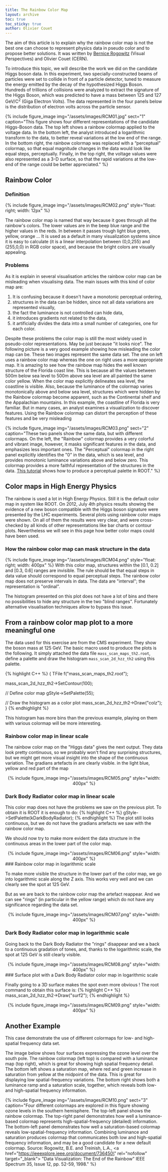 ```yaml
---
title: The Rainbow Color Map
layout: archive
toc: true
toc_sticky: true
author: Olivier Couet
---
```



The aim of this article is to explain why the rainbow color map is not the best one can choose
to represent physics data in pseudo color and to propose better solutions. It was written
by [Bernice Rogowitz](https://sites.google.com/site/bernicerogowitz/Home) (Visual Perspectives) and Olivier Couet (CERN).

To introduce this topic, we will describe the work we did on the candidate Higgs boson data.
In this experiment, two specially-constructed beams of particles were set to collide in
front of a particle detector, tuned to measure the energy emitted by the decay of the
hypothesized Higgs Boson. Hundreds of trillions of collisions were analyzed to extract
the signature of the Higgs Boson, which was predicted to have a mass between 125 and
127 GeV/C<sup>2</sup> (Giga Electron Volts). The data represented in the four panels below
is the distribution of electron volts across the particle sensor.

{% include figure_image
   img="/assets/images/RCM01.jpg"
   sect="1"
   caption="This figure shows four different representations of the candidate Higgs-Boson data.
   The top left shows a rainbow colormap applied to the voltage data. In the bottom left, the
   analyst introduced a logarithmic transform to the data, to better reveal variations at the
   low end of the range. In the bottom right, the rainbow colormap was replaced with a “perceptual”
   colormap, so that equal magnitude changes in the data would look like equal steps,
   perceptually. Finally, in the top right, the voltage values were also represented as a
   3-D surface, so that the rapid variations at the low-end of the range could be better
   appreciated."
%}

## Rainbow Color

### Definition

{% include figure_image
   img="/assets/images/RCM02.png"
   style="float: right; width: 12px"
%}

The rainbow color map is named that way because it goes through all the rainbow's colors.
The lower values are in the beep blue range and the higher values in the reds. In between it passes
trough light blue green, yellow, orange ... It is used as a default in many visualization systems since
it is easy to calculate (it is a linear interpolation between (0,0,255) and (255,0,0) in RGB color space),
and because the bright colors are visually appealing.

### Problems

As it is explain in several visualisation articles the rainbow color map can be misleading
when visualising data. The main issues with this kind of color map are:

  1. It is confusing because it doesn't have a monotonic perceptual ordering,
  2. structures in the data can be hidden, since not all data variations are represented visually,
  3. the fact the luminance is not controlled can hide data,
  4. it introduces gradients not related to the data,
  5. it artificially divides the data into a small number of categories, one for each color.

Despite these problems the color map is still the most widely used in pseudo-color representations.
May be just because "it looks nice". The following picture is a very good example showing
how misleading the color map can be. These two images represent the same data set. The one
on left uses a rainbow color map whereas the one on right uses a more appropriate map. It
is amazing to see how the rainbow map hides the well known structure of the Florida coast
line. This is because all the values between 500m below sea level to 500m above sea level
are all painted the same color yellow. When the color map explicitly delineates sea level,
the coastline is visible. Also, because the luminance of the colormap varies monotonically
above and below sea level, structures which were hidden by the Rainbow colormap become apparent,
such as the Continental shelf and the Appalachian mountains. In this example, the coastline of
Florida is very familiar. But in many cases, an analyst examines a visualization to discover
features. Using the Rainbow colormap can distort the perception of these features and be
very misleading

{% include figure_image
   img="/assets/images/RCM03.png"
   sect="2"
   caption="These two panels show the same data, but with different colormaps. On the
   left, the \"Rainbow\" colormap provides a very colorful and vibrant image, however, it
   masks significant features in the data, and emphasizes less important ones. The \"Perceptual\"
   colormap in the right panel explicitly identifies the \"0\" in the data, which is sea level,
   and provides monotonic luminance variations above and below zero. This colormap provides
   a more faithful representation of the structures in the data.
   [This tutorial](https://root.cern/doc/master/perceptualcolormap_8C.html) shows how to
   produce a perceptual palette in ROOT."
%}

## Color maps in High Energy Physics

The rainbow is used a lot in High Energy Physics. Still it is the default color map in system
like ROOT. On 2012, July 4th physics results showing the evidence of a new boson compatible
with the Higgs boson signature were presented by the LHC experiments. Several plots using
rainbow color maps were shown. On all of them the results were very clear, and were cross-
checked by all kinds of other representations like bar charts or contour plots. Nevertheless
we will see in this page how better color maps could have been used.

### How the rainbow color map can mask structure in the data

{% include figure_image
   img="/assets/images/RCM04.png"
   style="float: right; width: 400px"
%}
With this color map, structures within the [0.1, 0.2] and [0.3, 0.6] ranges are invisible.
The rule should be that equal steps in data value should correspond to equal perceptual
steps. The rainbow color map does not preserve intervals in data. The data are "interval";
the representation is "ordinal".


The histogram presented on this plot does not have a lot of bins and there no possibilities
to hide any structure in the two "blind ranges". Fortunately alternative visualisation
techniques allow to bypass this issue.

## From a rainbow color map plot to a more meaningful one

The data used for this exercise are from the CMS experiment. They show the boson mass at 125
GeV. The basic macro used to produce the plots is the following. It simply attached the
data file `mass_scan_maps_th2.root`, define a palette and draw the histogram `mass_scan_2d_hzz_th2`
using this palette.

{% highlight C++ %}
{
   TFile f("mass_scan_maps_th2.root");

   mass_scan_2d_hzz_th2->SetContour(100);

   // Define color map
   gStyle->SetPalette(55);

   // Draw the histogram as a color plot
   mass_scan_2d_hzz_th2->Draw("colz");
}
{% endhighlight %}

This histogram has more bins than the previous example, playing on them with various colormap
will be more interesting.

### Rainbow color map in linear scale

The rainbow color map on the "Higgs data" gives the next output. They data look pretty
continuous, so we probably won't find any surprising structures, but we might get more visual
insight into the shape of the continuous variation.
The gradians artefacts in are clearly visible. in the light blue, yellow and red part of the map

<center>
{% include figure_image
   img="/assets/images/RCM05.png"
   style="width: 400px"
%}
</center>

### Dark Body Radiator color map in linear scale

This color map does not have the problems we saw on the previous plot. To obtain it is ROOT
it is enough to do:
{% highlight C++ %}
gStyle->SetPalette(kDarkBodyRadiator);
{% endhighlight %}
The plot still looks continuous, but we do not have the gradians artefacts we saw with the
rainbow color map.

We should now try to make more evident the data structure in the continuous areas in the
lower part of the color map.

<center>
{% include figure_image
   img="/assets/images/RCM06.png"
   style="width: 400px"
%}
</center>
### Rainbow color map in logarithmic scale

To make more visible the structure in the lower part of the color map, we go into logarithmic
scale along the Z axis. This works very well and we can clearly see the spot at 125 GeV.

But as we are back to the rainbow color map the artefact reappear. And we can see "rings"
(in particular in the yellow range) which do not have any significance regarding the data set.

<center>
{% include figure_image
   img="/assets/images/RCM07.png"
   style="width: 400px"
%}
</center>

### Dark Body Radiator color map in logarithmic scale

Going back to the Dark Body Radiator the "rings" disappear and we a back to a continuous
gradation of tones, and, thanks to the logarithmic scale, the spot at 125 GeV is still
clearly visible.

<center>
{% include figure_image
   img="/assets/images/RCM08.png"
   style="width: 400px"
%}
</center>
### Surface plot with a Dark Body Radiator color map in logarithmic scale

Finally going to a 3D surface makes the spot even more obvious ! The root command to obtain
this surface is:
{% highlight C++ %}
mass_scan_2d_hzz_th2->Draw("surf2");
{% endhighlight %}

<center>
{% include figure_image
   img="/assets/images/RCM09.png"
   style="width: 400px"
%}
</center>

## Another Example

This case demonstrate the use of different colormaps for low- and high- spatial frequency
data set.

The image below shows four surfaces expressing the ozone level over the south pole. The
rainbow colormap (left top) is compared with a luminance map (top right), which is great for
showing high spatial frequency detail. The bottom left shows a saturation map, where red
and green increase in saturation from yellow at the midpoint of the data. This is great
for displaying low spatial-frequency variations. The bottom right shows both a luminance
ramp and a saturation scale, together, which reveals both low- and high-spatial frequency
information.

{% include figure_image
   img="/assets/images/RCM10.png"
   sect="3"
   caption="Four different colormaps are explored in this figure showing ozone levels
   in the southern hemisphere. The top-left panel shows the rainbow colormap. The top-right
   panel demonstrates how well a luminance-based colormap represents high-spatial-frequency
   (detailed) information. The bottom-left panel demonstrates how well a saturation-based
   colormap reveals low-spatial-frequency information. Combining luminance and saturation
   produces colormap that communicates both low and high-spatial frequency information, and
   may be a good candidate for a new default colormap.
   Source: Rogowitz, B.E. and Treinish, L.A.,
   <a href=\"https://ieeexplore.ieee.org/document/736450\" rel=\"nofollow\" target=\"_blank\">
   \"Data Visualization: The End of the Rainbow\"</a>
   IEEE Spectrum 35, Issue 12, pp. 52-59, 1998."
%}


